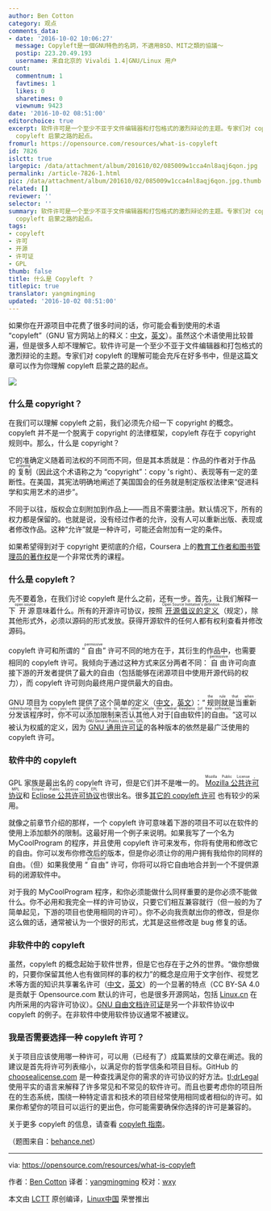 ```yaml
---
author: Ben Cotton
category: 观点
comments_data:
- date: '2016-10-02 10:06:27'
  message: Copyleft是一個GNU特色的名詞，不適用BSD、MIT之類的協議～
  postip: 223.20.49.193
  username: 来自北京的 Vivaldi 1.4|GNU/Linux 用户
count:
  commentnum: 1
  favtimes: 1
  likes: 0
  sharetimes: 0
  viewnum: 9423
date: '2016-10-02 08:51:00'
editorchoice: true
excerpt: 软件许可是一个至少不亚于文件编辑器和打包格式的激烈辩论的主题。专家们对 copyleft 的理解可能会充斥在好多书中，但是这篇文章可以作为你理解
  copyleft 启蒙之路的起点。
fromurl: https://opensource.com/resources/what-is-copyleft
id: 7826
islctt: true
largepic: /data/attachment/album/201610/02/085009w1cca4nl8aqj6qon.jpg
permalink: /article-7826-1.html
pic: /data/attachment/album/201610/02/085009w1cca4nl8aqj6qon.jpg.thumb.jpg
related: []
reviewer: ''
selector: ''
summary: 软件许可是一个至少不亚于文件编辑器和打包格式的激烈辩论的主题。专家们对 copyleft 的理解可能会充斥在好多书中，但是这篇文章可以作为你理解
  copyleft 启蒙之路的起点。
tags:
- copyleft
- 许可
- 开源
- 许可证
- GPL
thumb: false
title: 什么是 Copyleft ？
titlepic: true
translator: yangmingming
updated: '2016-10-02 08:51:00'
---
```


如果你在开源项目中花费了很多时间的话，你可能会看到使用的术语 “copyleft”（GNU 官方网站上的释义：[中文](https://www.gnu.org/licenses/copyleft.zh-cn.html)，[英文](https://www.gnu.org/licenses/copyleft.en.html)）。虽然这个术语使用比较普遍，但是很多人却不理解它。软件许可是一个至少不亚于文件编辑器和打包格式的激烈辩论的主题。专家们对 copyleft 的理解可能会充斥在好多书中，但是这篇文章可以作为你理解 copyleft 启蒙之路的起点。


![](/data/attachment/album/201610/02/085009w1cca4nl8aqj6qon.jpg)


### 什么是 copyright？


在我们可以理解 copyleft 之前，我们必须先介绍一下 copyright 的概念。copyleft 并不是一个脱离于 copyright 的法律框架，copyleft 存在于 copyright 规则中。那么，什么是 copyright？


它的准确定义随着司法权的不同而不同，但是其本质就是：作品的作者对于作品的<ruby> 复制 <rp>  （ </rp> <rt>  copying </rt> <rp>  ） </rp></ruby>（因此这个术语称之为 “copyright”：copy 's right）、表现等有一定的垄断性。在美国，其宪法明确地阐述了美国国会的任务就是制定版权法律来“促进科学和实用艺术的进步”。


不同于以往，版权会立刻附加到作品上——而且不需要注册。默认情况下，所有的权力都是保留的。也就是说，没有经过作者的允许，没有人可以重新出版、表现或者修改作品。这种“允许”就是一种许可，可能还会附加有一定的条件。


如果希望得到对于 copyright 更彻底的介绍，Coursera 上的[教育工作者和图书管理员的著作权](https://www.coursera.org/learn/copyright-for-education)是一个非常优秀的课程。


### 什么是 copyleft？


先不要着急，在我们讨论 copyleft 是什么之前，还有一步。首先，让我们解释一下<ruby> 开源 <rp>  （ </rp> <rt>  open source </rt> <rp>  ） </rp></ruby>意味着什么。所有的开源许可协议，按照<ruby> <a href="https://opensource.org/osd">  开源倡议的定义 </a> <rp>  （ </rp> <rt>  Open Source Inititative's definition </rt> <rp>  ） </rp></ruby>（规定），除其他形式外，必须以源码的形式发放。获得开源软件的任何人都有权利查看并修改源码。


copyleft 许可和所谓的 “<ruby> 自由 <rp>  （ </rp> <rt>  permissive </rt> <rp>  ） </rp></ruby>” 许可不同的地方在于，其衍生的作品中，也需要相同的 copyleft 许可。我倾向于通过这种方式来区分两者不同： <ruby> 自由 <rp>  （ </rp> <rt>  permissive </rt> <rp>  ） </rp></ruby>许可向直接下游的开发者提供了最大的自由（包括能够在闭源项目中使用开源代码的权力），而 copyleft 许可则向最终用户提供最大的自由。


GNU 项目为 copyleft 提供了这个简单的定义（[中文](https://www.gnu.org/philosophy/free-sw.zh-cn.html)，[英文](https://www.gnu.org/philosophy/free-sw.en.html)）：“<ruby> 规则就是当重新分发该程序时，你不可以添加限制来否认其他人对于[自由软件]的自由。 <rp>  （ </rp> <rt>  the rule that when redistributing the program, you cannot add restrictions to deny other people the central freedoms [of free software]. </rt> <rp>  ） </rp></ruby>”这可以被认为权威的定义，因为<ruby> <a href="https://www.gnu.org/licenses/gpl.html">  GNU 通用许可证 </a> <rp>  （ </rp> <rt>  GNU General Public License，GPL </rt> <rp>  ） </rp></ruby>的各种版本的依然是最广泛使用的 copyleft 许可。


### 软件中的 copyleft


GPL 家族是最出名的 copyleft 许可，但是它们并不是唯一的。<ruby> <a href="https://www.mozilla.org/en-US/MPL/">  Mozilla 公共许可协议 </a> <rp>  （ </rp> <rt>  Mozilla Public License，MPL </rt> <rp>  ） </rp></ruby>和<ruby> <a href="https://www.eclipse.org/legal/epl-v10.html">  Eclipse 公共许可协议 </a> <rp>  （ </rp> <rt>  Eclipse Public License，EPL </rt> <rp>  ） </rp></ruby>也很出名。很多[其它的 copyleft 许可](https://tldrlegal.com/licenses/tags/Copyleft) 也有较少的采用。


就像之前章节介绍的那样，一个 copyleft 许可意味着下游的项目不可以在软件的使用上添加额外的限制。这最好用一个例子来说明。如果我写了一个名为 MyCoolProgram 的程序，并且使用 copyleft 许可来发布，你将有使用和修改它的自由。你可以发布你修改后的版本，但是你必须让你的用户拥有我给你的同样的自由。（但）如果我使用 “<ruby> 自由 <rp>  （ </rp> <rt>  permissive </rt> <rp>  ） </rp></ruby>” 许可，你将可以将它自由地合并到一个不提供源码的闭源软件中。


对于我的 MyCoolProgram 程序，和你必须能做什么同样重要的是你必须不能做什么。你不必用和我完全一样的许可协议，只要它们相互兼容就行（但一般的为了简单起见，下游的项目也使用相同的许可）。你不必向我贡献出你的修改，但是你这么做的话，通常被认为一个很好的形式，尤其是这些修改是 bug 修复的话。


### 非软件中的 copyleft


虽然，copyleft 的概念起始于软件世界，但是它也存在于之外的世界。“做你想做的，只要你保留其他人也有做同样的事的权力”的概念是应用于文字创作、视觉艺术等方面的知识共享署名许可（[中文](https://creativecommons.org/licenses/by-sa/4.0/deed.zh)，[英文](https://creativecommons.org/licenses/by-sa/4.0/)）的一个显著的特点（CC BY-SA 4.0 是贡献于 Opensource.com 默认的许可，也是很多开源网站，包括 [Linux.cn](https://linux.cn/) 在内所采用的内容许可协议）。[GNU 自由文档许可证](https://www.gnu.org/licenses/fdl.html)是另一个非软件协议中 copyleft 的例子。在非软件中使用软件协议通常不被建议。


### 我是否需要选择一种 copyleft 许可？


关于项目应该使用哪一种许可，可以用（已经有了）成篇累牍的文章在阐述。我的建议是首先将许可列表缩小，以满足你的哲学信条和项目目标。GitHub 的 [choosealicense.com](http://choosealicense.com/) 是一种查找满足你的需求的许可协议的好方法。[tl;drLegal](https://tldrlegal.com/) 使用平实的语言来解释了许多常见和不常见的软件许可。而且也要考虑你的项目所在的生态系统，围绕一种特定语言和技术的项目经常使用相同或者相似的许可。如果你希望你的项目可以运行的更出色，你可能需要确保你选择的许可是兼容的。


关于更多 copyleft 的信息，请查看 [copyleft 指南](https://copyleft.org/)。


（题图来自：[behance.net](https://www.behance.net/gallery/Copyleft-Wallpapers/1281797)）




---


via: <https://opensource.com/resources/what-is-copyleft>


作者：[Ben Cotton](https://opensource.com/users/bcotton) 译者：[yangmingming](https://github.com/yangmingming) 校对：[wxy](https://github.com/wxy)


本文由 [LCTT](https://github.com/LCTT/TranslateProject) 原创编译，[Linux中国](https://linux.cn/) 荣誉推出